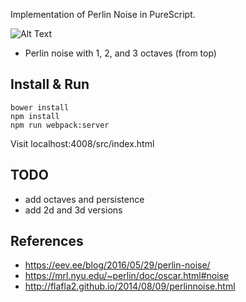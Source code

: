 
Implementation of Perlin Noise in PureScript.

![Alt Text](https://github.com/parenparen/purescript-perlin-noise/blob/master/example.png?raw=true)

* Perlin noise with 1, 2, and 3 octaves (from top)

## Install & Run

```
bower install
npm install
npm run webpack:server
```

Visit localhost:4008/src/index.html

## TODO

* add octaves and persistence
* add 2d and 3d versions

## References

* https://eev.ee/blog/2016/05/29/perlin-noise/
* https://mrl.nyu.edu/~perlin/doc/oscar.html#noise
* http://flafla2.github.io/2014/08/09/perlinnoise.html
